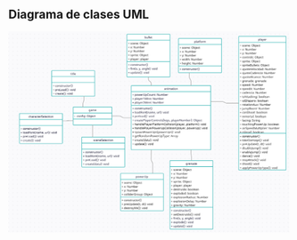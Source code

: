 ## Diagrama de clases UML

<img src="./UML.png" alt="Diagrama UML" style="display: block; margin-left: auto; margin-right: auto;"/> <br><br><br>
